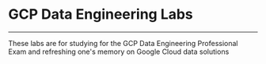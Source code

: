 # GCP Data Engineering Labs
---

These labs are for studying for the GCP Data Engineering Professional Exam and refreshing one's memory on Google Cloud data solutions
